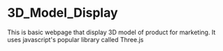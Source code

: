 # 3D_Model_Display
This is basic webpage that display 3D model of product for marketing. It uses javascript's popular library called Three.js
